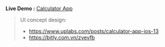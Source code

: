 
**Live Demo :** [Calculator App](https://ck1412.github.io/HTML_CSS_JS/Projects/Calculator-App)

> UI concept design:
>* https://www.uplabs.com/posts/calculator-app-ios-13
>* https://bitly.com.vn/zyevfb
     


